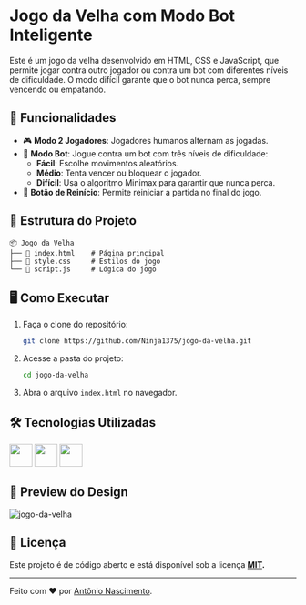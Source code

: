 # Jogo da Velha com Modo Bot Inteligente

Este é um jogo da velha desenvolvido em HTML, CSS e JavaScript, que permite jogar contra outro jogador ou contra um bot com diferentes níveis de dificuldade. O modo difícil garante que o bot nunca perca, sempre vencendo ou empatando.

## 🚀 Funcionalidades

- 🎮 **Modo 2 Jogadores**: Jogadores humanos alternam as jogadas.
- 🤖 **Modo Bot**: Jogue contra um bot com três níveis de dificuldade:
  - **Fácil**: Escolhe movimentos aleatórios.
  - **Médio**: Tenta vencer ou bloquear o jogador.
  - **Difícil**: Usa o algoritmo Minimax para garantir que nunca perca.
- 🔄 **Botão de Reinício**: Permite reiniciar a partida no final do jogo.

## 📂 Estrutura do Projeto

```
📦 Jogo da Velha
├── 📜 index.html    # Página principal
├── 📜 style.css     # Estilos do jogo
└── 📜 script.js     # Lógica do jogo
```

## 🖥️ Como Executar

1. Faça o clone do repositório:
   ```sh
   git clone https://github.com/Ninja1375/jogo-da-velha.git
   ```
2. Acesse a pasta do projeto:
   ```sh
   cd jogo-da-velha
   ```
3. Abra o arquivo `index.html` no navegador.

## 🛠️ Tecnologias Utilizadas

<a href="https://programartudo.blogspot.com/2024/11/html-tudo-o-que-precisa-para-comecar.html" target="_blank"><img loading="lazy" src="https://cdn.jsdelivr.net/gh/devicons/devicon/icons/html5/html5-original.svg" width="40" height="40"/></a> <a href="https://programartudo.blogspot.com/2024/11/css-como-dar-estilo-ao-teu-website.html" target="_blank"><img loading="lazy" src="https://cdn.jsdelivr.net/gh/devicons/devicon/icons/css3/css3-original.svg" width="40" height="40"/></a> <a href="https://programartudo.blogspot.com/2024/11/javascript-linguagem-dinamica-da-web.html" target="_blank"><img loading="lazy" src="https://cdn.jsdelivr.net/gh/devicons/devicon/icons/javascript/javascript-original.svg" width="40" height="40"/></a>

## 🎨 **Preview do Design**

![jogo-da-velha](https://github.com/user-attachments/assets/db141954-48fe-4b60-ad1c-a67432a31cc0)

## 📜 Licença

Este projeto é de código aberto e está disponível sob a licença **[MIT](https://github.com/Ninja1375/jogo-da-velha/blob/main/LICENSE).**

---

Feito com ❤️ por [Antônio Nascimento](https://github.com/Ninja1375).
